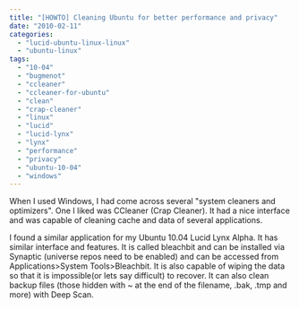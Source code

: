 ```yaml
---
title: "[HOWTO] Cleaning Ubuntu for better performance and privacy"
date: "2010-02-11"
categories: 
  - "lucid-ubuntu-linux-linux"
  - "ubuntu-linux"
tags: 
  - "10-04"
  - "bugmenot"
  - "ccleaner"
  - "ccleaner-for-ubuntu"
  - "clean"
  - "crap-cleaner"
  - "linux"
  - "lucid"
  - "lucid-lynx"
  - "lynx"
  - "performance"
  - "privacy"
  - "ubuntu-10-04"
  - "windows"
---
```


When I used Windows, I had come across several "system cleaners and optimizers". One I liked was CCleaner (Crap Cleaner). It had a nice interface and was capable of cleaning cache and data of several applications.

I found a similar application for my Ubuntu 10.04 Lucid Lynx Alpha. It has similar interface and features. It is called bleachbit and can be installed via Synaptic (universe repos need to be enabled) and can be accessed from Applications>System Tools>Bleachbit. It is also capable of wiping the data so that it is impossible(or lets say difficult) to recover. It can also clean backup files (those hidden with ~ at the end of the filename, .bak, .tmp and more) with Deep Scan.
